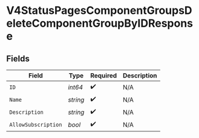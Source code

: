 # V4StatusPagesComponentGroupsDeleteComponentGroupByIDResponse


## Fields

| Field               | Type                | Required            | Description         |
| ------------------- | ------------------- | ------------------- | ------------------- |
| `ID`                | *int64*             | :heavy_check_mark:  | N/A                 |
| `Name`              | *string*            | :heavy_check_mark:  | N/A                 |
| `Description`       | *string*            | :heavy_check_mark:  | N/A                 |
| `AllowSubscription` | *bool*              | :heavy_check_mark:  | N/A                 |